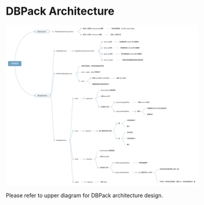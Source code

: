 # DBPack Architecture

![dbpack-architecture](../images/dbpack-architecture.svg)

Please refer to upper diagram for DBPack architecture design.